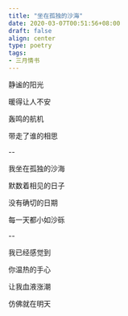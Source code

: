 ```yaml
---
title: "坐在孤独的沙海"
date: 2020-03-07T00:51:56+08:00
draft: false
align: center
type: poetry
tags:
- 三月情书
---
```


静谧的阳光

暖得让人不安

轰鸣的航机

带走了谁的相思

--

我坐在孤独的沙海

默数着相见的日子

没有确切的日期

每一天都小如沙砾

--

我已经感觉到

你温热的手心

让我血液涨潮

仿佛就在明天


